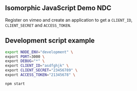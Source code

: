 Isomorphic JavaScript Demo NDC
------------------------------

Register on vimeo and create an application to get a `CLIENT_ID`, `CLIENT_SECRET` and `ACCESS_TOKEN`.

## Development script example

```bash
export NODE_ENV="development" \
export PORT=3000 \
export DEBUG="*" \
export CLIENT_ID="asdfghjk" \
export CLIENT_SECRET="23456789" \
export ACCESS_TOKEN="21345678" \

npm start
```

